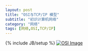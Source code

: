```yaml
---
layout: post
title: "OSI与TCP/IP 模型"
subtitle: "初识计算机网络"
category: "网络"
tags: [网络,OSI,TCP/IP]
---
```

{% include JB/setup %}
<a href="#">
    <img src="{{ site.baseurl }}/img/net/OSI.GIF" alt="OSI Image">
</a>

